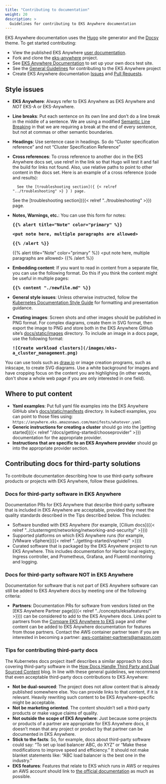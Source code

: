 ```yaml
---
title: "Contributing to documentation"
weight: 20
description: >
  Guidelines for contributing to EKS Anywhere documentation
---
```

EKS Anywhere documentation uses the [Hugo](https://gohugo.io/categories/fundamentals) site generator and the [Docsy](https://www.docsy.dev/docs/) theme. To get started contributing:

* View the published EKS Anywhere [user documentation](https://anywhere.eks.amazonaws.com/docs/).
* Fork and clone the [eks-anywhere](https://github.com/aws/eks-anywhere) project.
* See [EKS Anywhere Documentation](https://github.com/aws/eks-anywhere/tree/main/docs#eks-anywhere-documentation) to set up your own docs test site.
* See the [General Guidelines](https://github.com/aws/eks-anywhere/blob/main/docs/content/en/docs/community/contributing.md) for contributing to the EKS Anywhere project
* Create EKS Anywhere documentation [Issues](https://github.com/aws/eks-anywhere/issues) and [Pull Requests](https://github.com/aws/eks-anywhere/pulls).

## Style issues

* **EKS Anywhere**: Always refer to EKS Anywhere as EKS Anywhere and *NOT* EKS-A or EKS-Anywhere.
* **Line breaks**: Put each sentence on its own line and don’t do a line break in the middle of a sentence. 
  We are using a modified [Semantic Line Breaking](https://sembr.org/) in that we are requiring a break at the end of every sentence, but not at commas or other semantic boundaries.
* **Headings**: Use sentence case in headings. So do “Cluster specification reference” and not “Cluster Specification Reference”
* **Cross references**: To cross reference to another doc in the EKS Anywhere docs set, use relref in the link so that Hugo will test it and fail the build for links not found. Also, use relative paths to point to other content in the docs set. Here is an example of a cross reference (code and results):
   ```
     See the [troubleshooting section]({ {< relref "../troubleshooting" >} } ) page.
   ```
     See the [troubleshooting section]({{< relref "../troubleshooting" >}}) page.

* **Notes, Warnings, etc.**: You can use this form for notes:

    <b><tt>\{\{% alert title="Note" color="primary" %\}\}

    <b><tt><put note here, multiple paragraphs are allowed></b></tt>

    \{\{% /alert %\}\}</b></tt>

    {{% alert title="Note" color="primary" %}}
    <put note here, multiple paragraphs are allowed>
    {{% /alert %}}

* **Embedding content**: If you want to read in content from a separate file, you can use the following format.
  Do this if you think the content might be useful in multiple pages:

  <b><tt>\{\{% content "./newfile.md" %\}\}</b></tt>

* **General style issues**: Unless otherwise instructed, follow the [Kubernetes Documentation Style Guide](https://kubernetes.io/docs/contribute/style/style-guide/) for formatting and presentation guidance.

* **Creating images**: Screen shots and other images should be published in PNG format.
  For complex diagrams, create them in SVG format, then export the image to PNG and store both in the EKS Anywhere GitHub site’s [docs/static/images](https://github.com/aws/eks-anywhere/tree/main/docs/static/images) directory.
  To include an image in a docs page, use the following format:

  <b><tt>\!\[Create workload clusters\]\(/images/eks-a_cluster_management.png\)</b></tt>

You can use tools such as [draw.io](https://diagrams.net) or image creation programs, such as inkscape, to create SVG diagrams.
Use a white background for images and have cropping focus on the content you are highlighing (in other words, don't show a whole web page if you are only interested in one field).

## Where to put content

* **Yaml examples**: Put full yaml file examples into the EKS Anywhere GitHub site’s [docs/static/manifests](https://github.com/aws/eks-anywhere/tree/main/docs/static/manifests) directory.
  In kubectl examples, you can point to those files using: `https://anywhere.eks.amazonaws.com/manifests/whatever.yaml`
* **Generic instructions for creating a cluster** should go into the [getting started]({{< relref "/docs/getting-started/chooseprovider" >}}) documentation for the appropriate provider.
* **Instructions that are specific to an EKS Anywhere provider** should go into the appropriate provider section. 

## Contributing docs for third-party solutions

To contribute documentation describing how to use third-party software products or projects with EKS Anywhere, follow these guidelines.

### Docs for third-party software in EKS Anywhere

Documentation PRs for EKS Anywhere that describe third-party software that is included in EKS Anywhere are acceptable, provided they meet the quality standards described in the Tips described below. This includes:

* Software bundled with EKS Anywhere (for example, [Cilium docs]({{< relref "../clustermgmt/networking/networking-and-security/" >}}))
* Supported platforms on which EKS Anywhere runs (for example, [VMware vSphere]({{< relref "../getting-started/vsphere/" >}}))
* Curated software that is packaged by the EKS Anywhere project to run EKS Anywhere. This includes documentation for Harbor local registry, Ingress controller, and Prometheus, Grafana, and Fluentd monitoring and logging.

### Docs for third-party software NOT in EKS Anywhere

Documentation for software that is not part of EKS Anywhere software can still be added to EKS Anywhere docs by meeting one of the following criteria:

* **Partners**: Documentation PRs for software from vendors listed on the [EKS Anywhere Partner page]({{< relref "../concepts/eksafeatures/" >}})) can be considered to add to the EKS Anywhere docs.
  Links point to partners from the [Compare EKS Anywhere to EKS](https://anywhere.eks.amazonaws.com/docs/concepts/eksafeatures/) page and other content can be added to EKS Anywhere documentation for features from those partners.
  Contact the AWS container partner team if you are interested in becoming a partner: aws-container-partners@amazon.com

### Tips for contributing third-party docs

The Kubernetes docs project itself describes a similar approach to docs covering third-party software in the [How Docs Handle Third Party and Dual Sourced Content](https://kubernetes.io/blog/2020/05/third-party-dual-sourced-content/) blog.
In line with these general guidelines, we recommend that even acceptable third-party docs contributions to EKS Anywhere:

* **Not be dual-sourced**: The project does not allow content that is already published somewhere else.
  You can provide links to that content, if it is relevant. Heavily rewriting such content to be EKS Anywhere-specific might be acceptable.
* **Not be marketing oriented**. The content shouldn’t sell a third-party products or make vague claims of quality.
* **Not outside the scope of EKS Anywhere**:  Just because some projects or products of a partner are appropriate for EKS Anywhere docs, it doesn’t mean that any project or product by that partner can be documented in EKS Anywhere.
* **Stick to the facts**:  So, for example, docs about third-party software could say: “To set up load balancer ABC, do XYZ” or “Make these modifications to improve speed and efficiency.” It should not make blanket statements like: “ABC load balancer is the best one in the industry.”
* **EKS features**: Features that relate to EKS which runs in AWS or requires an AWS account should link to [the official documentation](https://docs.aws.amazon.com/eks/) as much as possible.

